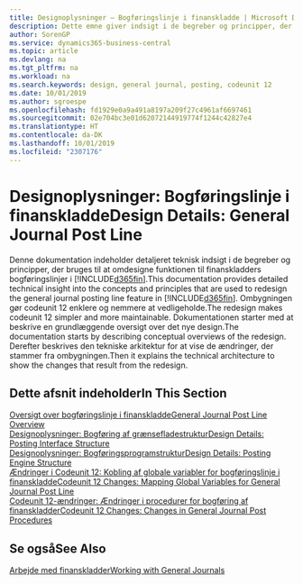 ```yaml
---
title: Designoplysninger – Bogføringslinje i finanskladde | Microsoft Docs
description: Dette emne giver indsigt i de begreber og principper, der bruges til at omdesigne funktionen til finanskladders bogføringslinjer i Business Central.
author: SorenGP
ms.service: dynamics365-business-central
ms.topic: article
ms.devlang: na
ms.tgt_pltfrm: na
ms.workload: na
ms.search.keywords: design, general journal, posting, codeunit 12
ms.date: 10/01/2019
ms.author: sgroespe
ms.openlocfilehash: fd1929e0a9a491a8197a209f27c4961af6697461
ms.sourcegitcommit: 02e704bc3e01d62072144919774f1244c42827e4
ms.translationtype: HT
ms.contentlocale: da-DK
ms.lasthandoff: 10/01/2019
ms.locfileid: "2307176"
---
```

# <a name="design-details-general-journal-post-line"></a><span data-ttu-id="e6972-103">Designoplysninger: Bogføringslinje i finanskladde</span><span class="sxs-lookup"><span data-stu-id="e6972-103">Design Details: General Journal Post Line</span></span>
<span data-ttu-id="e6972-104">Denne dokumentation indeholder detaljeret teknisk indsigt i de begreber og principper, der bruges til at omdesigne funktionen til finanskladders bogføringslinjer i [!INCLUDE[d365fin](includes/d365fin_md.md)].</span><span class="sxs-lookup"><span data-stu-id="e6972-104">This documentation provides detailed technical insight into the concepts and principles that are used to redesign the general journal posting line feature in [!INCLUDE[d365fin](includes/d365fin_md.md)].</span></span> <span data-ttu-id="e6972-105">Ombygningen gør codeunit 12 enklere og nemmere at vedligeholde.</span><span class="sxs-lookup"><span data-stu-id="e6972-105">The redesign makes codeunit 12 simpler and more maintainable.</span></span> <span data-ttu-id="e6972-106">Dokumentationen starter med at beskrive en grundlæggende oversigt over det nye design.</span><span class="sxs-lookup"><span data-stu-id="e6972-106">The documentation starts by describing conceptual overviews of the redesign.</span></span> <span data-ttu-id="e6972-107">Derefter beskrives den tekniske arkitektur for at vise de ændringer, der stammer fra ombygningen.</span><span class="sxs-lookup"><span data-stu-id="e6972-107">Then it explains the technical architecture to show the changes that result from the redesign.</span></span>  

## <a name="in-this-section"></a><span data-ttu-id="e6972-108">Dette afsnit indeholder</span><span class="sxs-lookup"><span data-stu-id="e6972-108">In This Section</span></span>  
[<span data-ttu-id="e6972-109">Oversigt over bogføringslinje i finanskladde</span><span class="sxs-lookup"><span data-stu-id="e6972-109">General Journal Post Line Overview</span></span>](design-details-general-journal-post-line-overview.md)  
[<span data-ttu-id="e6972-110">Designoplysninger: Bogføring af grænsefladestruktur</span><span class="sxs-lookup"><span data-stu-id="e6972-110">Design Details: Posting Interface Structure</span></span>](design-details-posting-interface-structure.md)  
[<span data-ttu-id="e6972-111">Designoplysninger: Bogføringsprogramstruktur</span><span class="sxs-lookup"><span data-stu-id="e6972-111">Design Details: Posting Engine Structure</span></span>](design-details-posting-engine-structure.md)  
[<span data-ttu-id="e6972-112">Ændringer i Codeunit 12: Kobling af globale variabler for bogføringslinje i finanskladde</span><span class="sxs-lookup"><span data-stu-id="e6972-112">Codeunit 12 Changes: Mapping Global Variables for General Journal Post Line</span></span>](design-details-codeunit-12-changes-mapping-global-variables-for-general-journal-post-line.md)  
[<span data-ttu-id="e6972-113">Codeunit 12-ændringer: Ændringer i procedurer for bogføring af finanskladder</span><span class="sxs-lookup"><span data-stu-id="e6972-113">Codeunit 12 Changes: Changes in General Journal Post Procedures</span></span>](design-details-codeunit-12-changes-changes-in-general-journal-post-procedures.md)  

## <a name="see-also"></a><span data-ttu-id="e6972-114">Se også</span><span class="sxs-lookup"><span data-stu-id="e6972-114">See Also</span></span>  
[<span data-ttu-id="e6972-115">Arbejde med finanskladder</span><span class="sxs-lookup"><span data-stu-id="e6972-115">Working with General Journals</span></span>](ui-work-general-journals.md)
